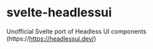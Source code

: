 # svelte-headlessui
Unofficial Svelte port of Headless UI components (https://https://headlessui.dev/)
